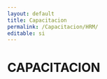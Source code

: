 ```yaml
---
layout: default
title: Capacitacion
permalink: /Capacitacion/HRM/
editable: si
---
```


# CAPACITACION

